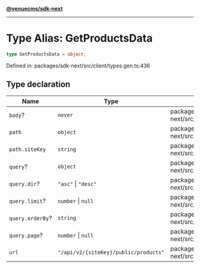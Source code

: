 [**@venuecms/sdk-next**](../Index.md)

***

# Type Alias: GetProductsData

```ts
type GetProductsData = object;
```

Defined in: packages/sdk-next/src/client/types.gen.ts:436

## Type declaration

| Name | Type | Defined in |
| ------ | ------ | ------ |
| <a id="body"></a> `body`? | `never` | packages/sdk-next/src/client/types.gen.ts:437 |
| <a id="path"></a> `path` | `object` | packages/sdk-next/src/client/types.gen.ts:438 |
| `path.siteKey` | `string` | packages/sdk-next/src/client/types.gen.ts:439 |
| <a id="query"></a> `query`? | `object` | packages/sdk-next/src/client/types.gen.ts:441 |
| `query.dir`? | `"asc"` \| `"desc"` | packages/sdk-next/src/client/types.gen.ts:445 |
| `query.limit`? | `number` \| `null` | packages/sdk-next/src/client/types.gen.ts:442 |
| `query.orderBy`? | `string` | packages/sdk-next/src/client/types.gen.ts:444 |
| `query.page`? | `number` \| `null` | packages/sdk-next/src/client/types.gen.ts:443 |
| <a id="url"></a> `url` | `"/api/v2/{siteKey}/public/products"` | packages/sdk-next/src/client/types.gen.ts:447 |
